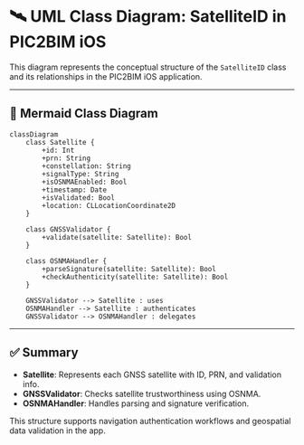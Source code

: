 
# 🛰️ UML Class Diagram: SatelliteID in PIC2BIM iOS

This diagram represents the conceptual structure of the `SatelliteID` class and its relationships in the PIC2BIM iOS application.

---

## 🧩 Mermaid Class Diagram

```mermaid
classDiagram
    class Satellite {
        +id: Int
        +prn: String
        +constellation: String
        +signalType: String
        +isOSNMAEnabled: Bool
        +timestamp: Date
        +isValidated: Bool
        +location: CLLocationCoordinate2D
    }

    class GNSSValidator {
        +validate(satellite: Satellite): Bool
    }

    class OSNMAHandler {
        +parseSignature(satellite: Satellite): Bool
        +checkAuthenticity(satellite: Satellite): Bool
    }

    GNSSValidator --> Satellite : uses
    OSNMAHandler --> Satellite : authenticates
    GNSSValidator --> OSNMAHandler : delegates
```

---

## ✅ Summary

- **Satellite**: Represents each GNSS satellite with ID, PRN, and validation info.
- **GNSSValidator**: Checks satellite trustworthiness using OSNMA.
- **OSNMAHandler**: Handles parsing and signature verification.

This structure supports navigation authentication workflows and geospatial data validation in the app.

